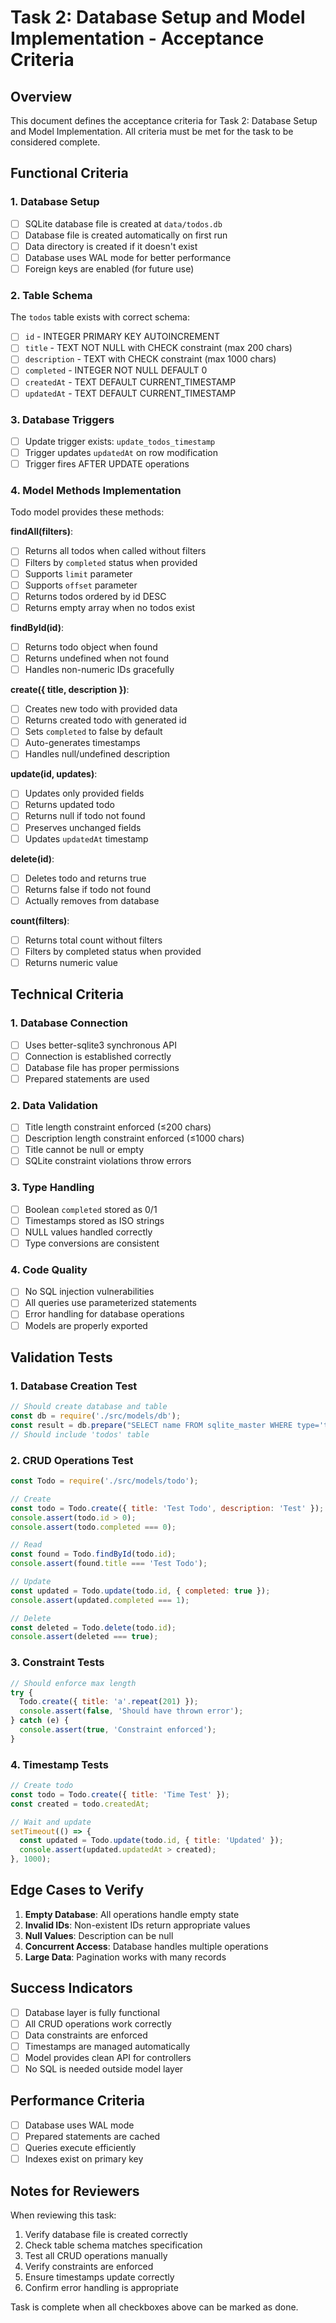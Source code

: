 # Task 2: Database Setup and Model Implementation - Acceptance Criteria

## Overview
This document defines the acceptance criteria for Task 2: Database Setup and Model Implementation. All criteria must be met for the task to be considered complete.

## Functional Criteria

### 1. Database Setup
- [ ] SQLite database file is created at `data/todos.db`
- [ ] Database file is created automatically on first run
- [ ] Data directory is created if it doesn't exist
- [ ] Database uses WAL mode for better performance
- [ ] Foreign keys are enabled (for future use)

### 2. Table Schema
The `todos` table exists with correct schema:
- [ ] `id` - INTEGER PRIMARY KEY AUTOINCREMENT
- [ ] `title` - TEXT NOT NULL with CHECK constraint (max 200 chars)
- [ ] `description` - TEXT with CHECK constraint (max 1000 chars)
- [ ] `completed` - INTEGER NOT NULL DEFAULT 0
- [ ] `createdAt` - TEXT DEFAULT CURRENT_TIMESTAMP
- [ ] `updatedAt` - TEXT DEFAULT CURRENT_TIMESTAMP

### 3. Database Triggers
- [ ] Update trigger exists: `update_todos_timestamp`
- [ ] Trigger updates `updatedAt` on row modification
- [ ] Trigger fires AFTER UPDATE operations

### 4. Model Methods Implementation
Todo model provides these methods:

**findAll(filters)**:
- [ ] Returns all todos when called without filters
- [ ] Filters by `completed` status when provided
- [ ] Supports `limit` parameter
- [ ] Supports `offset` parameter
- [ ] Returns todos ordered by id DESC
- [ ] Returns empty array when no todos exist

**findById(id)**:
- [ ] Returns todo object when found
- [ ] Returns undefined when not found
- [ ] Handles non-numeric IDs gracefully

**create({ title, description })**:
- [ ] Creates new todo with provided data
- [ ] Returns created todo with generated id
- [ ] Sets `completed` to false by default
- [ ] Auto-generates timestamps
- [ ] Handles null/undefined description

**update(id, updates)**:
- [ ] Updates only provided fields
- [ ] Returns updated todo
- [ ] Returns null if todo not found
- [ ] Preserves unchanged fields
- [ ] Updates `updatedAt` timestamp

**delete(id)**:
- [ ] Deletes todo and returns true
- [ ] Returns false if todo not found
- [ ] Actually removes from database

**count(filters)**:
- [ ] Returns total count without filters
- [ ] Filters by completed status when provided
- [ ] Returns numeric value

## Technical Criteria

### 1. Database Connection
- [ ] Uses better-sqlite3 synchronous API
- [ ] Connection is established correctly
- [ ] Database file has proper permissions
- [ ] Prepared statements are used

### 2. Data Validation
- [ ] Title length constraint enforced (≤200 chars)
- [ ] Description length constraint enforced (≤1000 chars)
- [ ] Title cannot be null or empty
- [ ] SQLite constraint violations throw errors

### 3. Type Handling
- [ ] Boolean `completed` stored as 0/1
- [ ] Timestamps stored as ISO strings
- [ ] NULL values handled correctly
- [ ] Type conversions are consistent

### 4. Code Quality
- [ ] No SQL injection vulnerabilities
- [ ] All queries use parameterized statements
- [ ] Error handling for database operations
- [ ] Models are properly exported

## Validation Tests

### 1. Database Creation Test
```javascript
// Should create database and table
const db = require('./src/models/db');
const result = db.prepare("SELECT name FROM sqlite_master WHERE type='table'").all();
// Should include 'todos' table
```

### 2. CRUD Operations Test
```javascript
const Todo = require('./src/models/todo');

// Create
const todo = Todo.create({ title: 'Test Todo', description: 'Test' });
console.assert(todo.id > 0);
console.assert(todo.completed === 0);

// Read
const found = Todo.findById(todo.id);
console.assert(found.title === 'Test Todo');

// Update
const updated = Todo.update(todo.id, { completed: true });
console.assert(updated.completed === 1);

// Delete
const deleted = Todo.delete(todo.id);
console.assert(deleted === true);
```

### 3. Constraint Tests
```javascript
// Should enforce max length
try {
  Todo.create({ title: 'a'.repeat(201) });
  console.assert(false, 'Should have thrown error');
} catch (e) {
  console.assert(true, 'Constraint enforced');
}
```

### 4. Timestamp Tests
```javascript
// Create todo
const todo = Todo.create({ title: 'Time Test' });
const created = todo.createdAt;

// Wait and update
setTimeout(() => {
  const updated = Todo.update(todo.id, { title: 'Updated' });
  console.assert(updated.updatedAt > created);
}, 1000);
```

## Edge Cases to Verify

1. **Empty Database**: All operations handle empty state
2. **Invalid IDs**: Non-existent IDs return appropriate values
3. **Null Values**: Description can be null
4. **Concurrent Access**: Database handles multiple operations
5. **Large Data**: Pagination works with many records

## Success Indicators

- [ ] Database layer is fully functional
- [ ] All CRUD operations work correctly
- [ ] Data constraints are enforced
- [ ] Timestamps are managed automatically
- [ ] Model provides clean API for controllers
- [ ] No SQL is needed outside model layer

## Performance Criteria

- [ ] Database uses WAL mode
- [ ] Prepared statements are cached
- [ ] Queries execute efficiently
- [ ] Indexes exist on primary key

## Notes for Reviewers

When reviewing this task:
1. Verify database file is created correctly
2. Check table schema matches specification
3. Test all CRUD operations manually
4. Verify constraints are enforced
5. Ensure timestamps update correctly
6. Confirm error handling is appropriate

Task is complete when all checkboxes above can be marked as done.